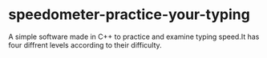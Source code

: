 # speedometer-practice-your-typing
A simple software made in C++ to practice and examine typing speed.It has four diffrent levels according to their difficulty.
